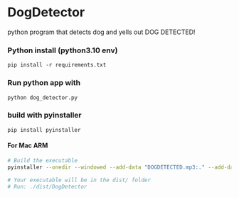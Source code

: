 # DogDetector
python program that detects dog and yells out DOG DETECTED!


### Python install (python3.10 env)
`pip install -r requirements.txt`
### Run python app with
`python dog_detector.py`

### build with pyinstaller

`pip install pyinstaller`

#### For Mac ARM

```bash
# Build the executable
pyinstaller --onedir --windowed --add-data "DOGDETECTED.mp3:." --add-data "yolov8n.pt:." --add-data "Info.plist:." --hidden-import=ultralytics --hidden-import=PIL --hidden-import=PIL._tkinter_finder --collect-all ultralytics --collect-all torch --collect-all torchvision --name "DogDetector" --osx-bundle-identifier "com.dogdetector.app" dog_detector.py

# Your executable will be in the dist/ folder
# Run: ./dist/DogDetector
```
